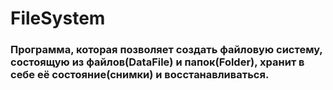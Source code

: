 # FileSystem
### Программа, которая позволяет создать файловую систему, состоящую из файлов(DataFile) и папок(Folder), хранит в себе её состояние(снимки) и восстанавливаться.